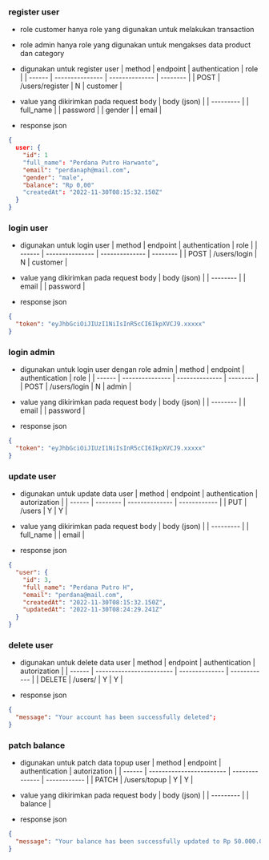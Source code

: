 ### register user

- role customer hanya role yang digunakan untuk melakukan transaction
- role admin hanya role yang digunakan untuk mengakses data product dan category

- digunakan untuk register user
  | method | endpoint | authentication | role |
  | ------ | --------------- | -------------- | -------- |
  | POST | /users/register | N | customer |

- value yang dikirimkan pada request body
  | body (json) |
  | --------- |
  | full_name |
  | password |
  | gender |
  | email |

- response json

```json
{
  user: {
    "id": 1
    "full_name": "Perdana Putro Harwanto",
    "email": "perdanaph@mail.com",
    "gender": "male",
    "balance": "Rp 0,00"
    "createdAt": "2022-11-30T08:15:32.150Z"
  }
}
```

### login user

- digunakan untuk login user
  | method | endpoint | authentication | role |
  | ------ | --------------- | -------------- | -------- |
  | POST | /users/login | N | customer |

- value yang dikirimkan pada request body
  | body (json) |
  | -------- |
  | email |
  | password |

- response json

```json
{
  "token": "eyJhbGciOiJIUzI1NiIsInR5cCI6IkpXVCJ9.xxxxx"
}
```

### login admin

- digunakan untuk login user dengan role admin
  | method | endpoint | authentication | role |
  | ------ | --------------- | -------------- | -------- |
  | POST | /users/login | N | admin |

- value yang dikirimkan pada request body
  | body (json) |
  | -------- |
  | email |
  | password |

- response json

```json
{
  "token": "eyJhbGciOiJIUzI1NiIsInR5cCI6IkpXVCJ9.xxxxx"
}
```

### update user

- digunakan untuk update data user
  | method | endpoint | authentication | autorization |
  | ------ | -------- | -------------- | ------------ |
  | PUT | /users | Y | Y |

- value yang dikirimkan pada request body
  | body (json) |
  | --------- |
  | full_name |
  | email |

- response json

```json
{
  "user": {
    "id": 3,
    "full_name": "Perdana Putro H",
    "email": "perdana@mail.com",
    "createdAt": "2022-11-30T08:15:32.150Z",
    "updatedAt": "2022-11-30T08:24:29.241Z"
  }
}
```

### delete user

- digunakan untuk delete data user
  | method | endpoint | authentication | autorization |
  | ------ | ------------------------ | -------------- | ------------ |
  | DELETE | /users/ | Y | Y |

- response json

```json
{
  "message": "Your account has been successfully deleted";
}
```

### patch balance

- digunakan untuk patch data topup user
  | method | endpoint | authentication | autorization |
  | ------ | ------------------------ | -------------- | ------------ |
  | PATCH | /users/topup | Y | Y |

- value yang dikirimkan pada request body
  | body (json) |
  | --------- |
  | balance |

- response json

```json
{
  "message": "Your balance has been successfully updated to Rp 50.000.000,00"
}
```
